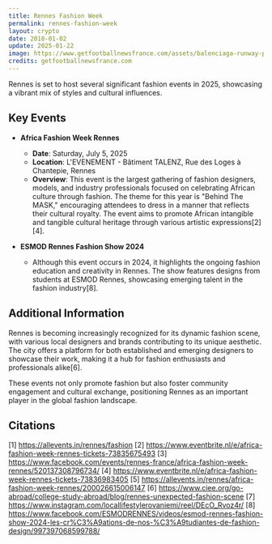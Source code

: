 ```yaml
---
title: Rennes Fashion Week
permalink: rennes-fashion-week
layout: crypto
date: 2018-01-02
update: 2025-01-22
image: https://www.getfootballnewsfrance.com/assets/balenciaga-runway-paris-fashion-week-womenswear-spring-summer-2022-1170x780.jpg
credits: getfootballnewsfrance.com
---
```


Rennes is set to host several significant fashion events in 2025, showcasing a vibrant mix of styles and cultural influences.

## Key Events

- **Africa Fashion Week Rennes**
  - **Date**: Saturday, July 5, 2025
  - **Location**: L'EVENEMENT - Bâtiment TALENZ, Rue des Loges à Chantepie, Rennes
  - **Overview**: This event is the largest gathering of fashion designers, models, and industry professionals focused on celebrating African culture through fashion. The theme for this year is "Behind The MASK," encouraging attendees to dress in a manner that reflects their cultural royalty. The event aims to promote African intangible and tangible cultural heritage through various artistic expressions[2][4].

- **ESMOD Rennes Fashion Show 2024**
  - Although this event occurs in 2024, it highlights the ongoing fashion education and creativity in Rennes. The show features designs from students at ESMOD Rennes, showcasing emerging talent in the fashion industry[8].

## Additional Information

Rennes is becoming increasingly recognized for its dynamic fashion scene, with various local designers and brands contributing to its unique aesthetic. The city offers a platform for both established and emerging designers to showcase their work, making it a hub for fashion enthusiasts and professionals alike[6].

These events not only promote fashion but also foster community engagement and cultural exchange, positioning Rennes as an important player in the global fashion landscape.

## Citations

[1] https://allevents.in/rennes/fashion
[2] https://www.eventbrite.nl/e/africa-fashion-week-rennes-tickets-73835675493
[3] https://www.facebook.com/events/rennes-france/africa-fashion-week-rennes/520137308796734/
[4] https://www.eventbrite.nl/e/africa-fashion-week-rennes-tickets-73836983405
[5] https://allevents.in/rennes/africa-fashion-week-rennes/200026615006147
[6] https://www.ciee.org/go-abroad/college-study-abroad/blog/rennes-unexpected-fashion-scene
[7] https://www.instagram.com/locallifestylerovaniemi/reel/DEcO_Rvoz4r/
[8] https://www.facebook.com/ESMODRENNES/videos/esmod-rennes-fashion-show-2024-les-cr%C3%A9ations-de-nos-%C3%A9tudiantes-de-fashion-design/997397068599788/
